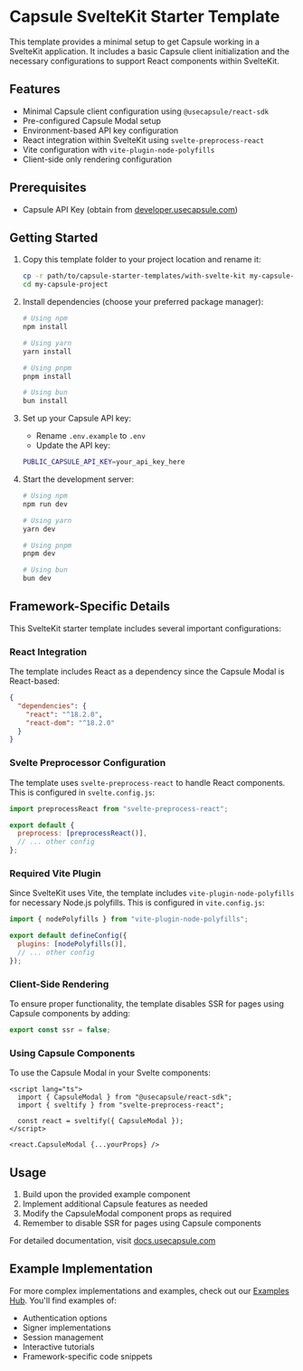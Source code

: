 # Capsule SvelteKit Starter Template

This template provides a minimal setup to get Capsule working in a SvelteKit application. It includes a basic Capsule
client initialization and the necessary configurations to support React components within SvelteKit.

## Features

- Minimal Capsule client configuration using `@usecapsule/react-sdk`
- Pre-configured Capsule Modal setup
- Environment-based API key configuration
- React integration within SvelteKit using `svelte-preprocess-react`
- Vite configuration with `vite-plugin-node-polyfills`
- Client-side only rendering configuration

## Prerequisites

- Capsule API Key (obtain from [developer.usecapsule.com](https://developer.usecapsule.com))

## Getting Started

1. Copy this template folder to your project location and rename it:

   ```bash
   cp -r path/to/capsule-starter-templates/with-svelte-kit my-capsule-project
   cd my-capsule-project
   ```

2. Install dependencies (choose your preferred package manager):

   ```bash
   # Using npm
   npm install

   # Using yarn
   yarn install

   # Using pnpm
   pnpm install

   # Using bun
   bun install
   ```

3. Set up your Capsule API key:

   - Rename `.env.example` to `.env`
   - Update the API key:

   ```bash
   PUBLIC_CAPSULE_API_KEY=your_api_key_here
   ```

4. Start the development server:

   ```bash
   # Using npm
   npm run dev

   # Using yarn
   yarn dev

   # Using pnpm
   pnpm dev

   # Using bun
   bun dev
   ```

## Framework-Specific Details

This SvelteKit starter template includes several important configurations:

### React Integration

The template includes React as a dependency since the Capsule Modal is React-based:

```json
{
  "dependencies": {
    "react": "^18.2.0",
    "react-dom": "^18.2.0"
  }
}
```

### Svelte Preprocessor Configuration

The template uses `svelte-preprocess-react` to handle React components. This is configured in `svelte.config.js`:

```javascript
import preprocessReact from "svelte-preprocess-react";

export default {
  preprocess: [preprocessReact()],
  // ... other config
};
```

### Required Vite Plugin

Since SvelteKit uses Vite, the template includes `vite-plugin-node-polyfills` for necessary Node.js polyfills. This is
configured in `vite.config.js`:

```javascript
import { nodePolyfills } from "vite-plugin-node-polyfills";

export default defineConfig({
  plugins: [nodePolyfills()],
  // ... other config
});
```

### Client-Side Rendering

To ensure proper functionality, the template disables SSR for pages using Capsule components by adding:

```javascript
export const ssr = false;
```

### Using Capsule Components

To use the Capsule Modal in your Svelte components:

```svelte
<script lang="ts">
  import { CapsuleModal } from "@usecapsule/react-sdk";
  import { sveltify } from "svelte-preprocess-react";

  const react = sveltify({ CapsuleModal });
</script>

<react.CapsuleModal {...yourProps} />
```

## Usage

1. Build upon the provided example component
2. Implement additional Capsule features as needed
3. Modify the CapsuleModal component props as required
4. Remember to disable SSR for pages using Capsule components

For detailed documentation, visit [docs.usecapsule.com](https://docs.usecapsule.com)

## Example Implementation

For more complex implementations and examples, check out our
[Examples Hub](https://github.com/capsule-org/Examples-Hub/). You'll find examples of:

- Authentication options
- Signer implementations
- Session management
- Interactive tutorials
- Framework-specific code snippets
